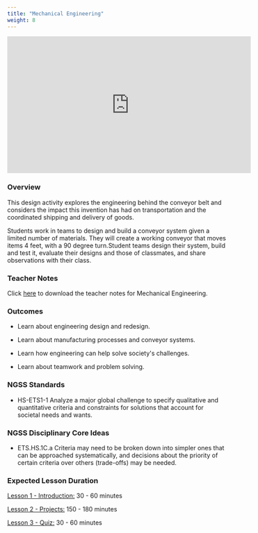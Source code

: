 ```yaml
---
title: "Mechanical Engineering"
weight: 8
---
```


<iframe width="560" height="315" src="https://www.youtube.com/embed/W74y1RxN6BA" frameborder="0" allow="autoplay; encrypted-media" allowfullscreen></iframe>

### Overview
This design activity explores the engineering behind the conveyor belt and considers the impact this invention has had on transportation and the coordinated shipping and delivery of goods.
 
Students work in teams to design and build a conveyor system given a limited number of materials. They will create a working conveyor that moves items 4 feet, with a 90 degree turn.Student teams design their system, build and test it, evaluate
their designs and those of classmates, and share observations with their class.

### Teacher Notes

Click <a href="https://docs.google.com/document/d/1I3uurrgGQD0h5Tl5M1yA3A0g7LZWCd6XKmahPzmkAkE/edit?usp=sharing" target="_blank">here</a> to download the teacher notes for Mechanical Engineering. 
 
### Outcomes
* Learn about engineering design and redesign.

* Learn about manufacturing processes and conveyor systems.

* Learn how engineering can help solve society's challenges.

* Learn about teamwork and problem solving.
 
### NGSS Standards

* HS-ETS1-1 Analyze a major global challenge to specify qualitative and quantitative criteria and constraints for solutions that account for societal needs and wants.
 
### NGSS Disciplinary Core Ideas

* ETS.HS.1C.a  Criteria may need to be broken down into simpler ones that can be approached systematically, and decisions about the priority of certain criteria over others (trade-offs) may be needed. 

### Expected Lesson Duration

[Lesson 1 - Introduction:](http://intro-to-engineering-design.lsupathways.org/4_unit_4/mechanical-engineering/1_lesson_1/) 30 - 60 minutes

[Lesson 2 - Projects:](http://intro-to-engineering-design.lsupathways.org/4_unit_4/mechanical-engineering/2_lesson_2/) 150 - 180 minutes

[Lesson 3 - Quiz:](http://intro-to-engineering-design.lsupathways.org/4_unit_4/mechanical-engineering/3_lesson_3/) 30 - 60 minutes